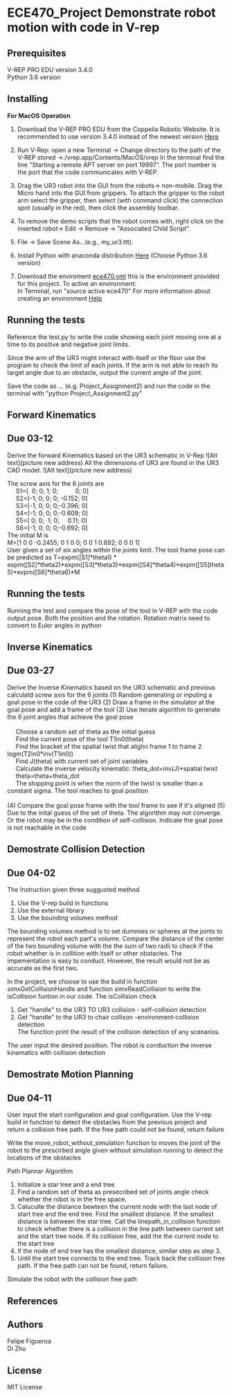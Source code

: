 # ECE470_Project Demonstrate robot motion with code in V-rep
## Prerequisites
V-REP PRO EDU version 3.4.0<br />
Python 3.6 version

## Installing
**For MacOS Operation** 

1. Download the V-REP PRO EDU from the Coppelia Robotic Website. It is recommended to use version 3.4.0 instead of the newest version
[Here](http://coppeliarobotics.com/files/V-REP_PRO_EDU_V3_4_0_Mac.zip)

2. Run V-Rep: open a new Terminal -> Change directory to the path of the V-REP stored ->./vrep.app/Contents/MacOS/vrep
In the terminal find the line "Starting a remote APT server on port 19997". The port number is
the port that the code communicates with V-REP.

3. Drag the UR3 robot into the GUI from the robots-> non-mobile. Drag the Micro hand into the GUI from 
grippers. To attach the gripper to the robot arm select the gripper, then select (with command click) the connection spot (usually in the red), then click the assembly toolbar.

4. To remove the demo scripts that the robot comes with, right click on the inserted robot-> Edit -> Remove 
-> "Associated Child Script".

5. File -> Save Scene As...(e.g., my_ur3.ttt). 

6. Install Python with anaconda distribution [Here](https://www.anaconda.com/download/#macos)
   (Choose Python 3.6 version)
   
7. Download the enviroment [ece470.yml](https://d1b10bmlvqabco.cloudfront.net/attach/jchxn1s6tkg20r/h6wx8zvddi8vt/je9d8omtib3t/ece470.yml)
   this is the environment provided for this project. To active an environment:<br />
   In Terminal, run "source active ece470" 
   For more information about creating an environment [Help](https://conda.io/docs/user-guide/tasks/manage-environments.html#creating-an-environment-from-an-environment-yml-file)
   
## Running the tests
Reference the test.py to write the code showing each joint moving one at a time to its positive and negative joint limits. 

Since the arm of the UR3 might interact with itself or the floor use the program to check the 
limit of each joints. If the arm is not able to reach its target angle due to an obstacle, output the current angle of the joint.

Save the code as ... (e.g. Project_Assignment2) and run the code in the terminal with "python Project_Assignment2.py"

   
## Forward Kinematics 
## Due 03-12
Derive the forward Kinematics based on the UR3 schematic in V-Rep
![Alt text](picture new address)
All the dimensions of UR3 are found in the UR3 CAD model.
![Alt text](picture new address)

The screw axis for the 6 joints are<br /> 
&nbsp;&nbsp;&nbsp;&nbsp;&nbsp;S1=[&nbsp;&nbsp;0;&nbsp;0;&nbsp;1;&nbsp;0;&nbsp;&nbsp;&nbsp;&nbsp;&nbsp;&nbsp;&nbsp;&nbsp;&nbsp;&nbsp;0;&nbsp;0]<br />
&nbsp;&nbsp;&nbsp;&nbsp;&nbsp;S2=[-1;&nbsp;0;&nbsp;0;&nbsp;0;&nbsp;-0.152;&nbsp;0]<br />
&nbsp;&nbsp;&nbsp;&nbsp;&nbsp;S3=[-1;&nbsp;0;&nbsp;0;&nbsp;0;-0.396;&nbsp;0]<br />
&nbsp;&nbsp;&nbsp;&nbsp;&nbsp;S4=[-1;&nbsp;0;&nbsp;0;&nbsp;0;-0.609;&nbsp;0]<br />
&nbsp;&nbsp;&nbsp;&nbsp;&nbsp;S5=[&nbsp;0;&nbsp;0;&nbsp;&nbsp;1;&nbsp;0;&nbsp;&nbsp;&nbsp;&nbsp;&nbsp;0.11;&nbsp;0]<br />
&nbsp;&nbsp;&nbsp;&nbsp;&nbsp;S6=[-1;&nbsp;0;&nbsp;0;&nbsp;0;-0.692;&nbsp;0]<br />
The initial M is<br />
M=[1 0 0   -0.2455; 0 1 0 0; 0 0 1 0.692; 0 0 0 1]<br />
User given a set of six angles within the joints limit. The tool frame pose can be predicted as 
T=expm([S1]*theta1) * expm([S2]*theta2)*expm([S3]*theta3)*expm([S4]*theta4)*expm([S5]theta5)*expm([S6]*theta6)*M

## Running the tests
Running the test and compare the pose of the tool in V-REP with the code output pose. Both the position and the rotation.
Rotation matrix need to convert to Euler angles in python

## Inverse Kinematics
## Due 03-27
Derive the Inverse Kinematics based on the UR3 schematic and previous calculatd screw axis for the 6 joints
(1) Random generating or inputing a goal pose in the code of the UR3
(2) Draw a frame in the simulator at the goal pose and add a frame of the tool
(3) Use iterate algorithm to generate the 6 joint angles that achieve the goal pose<br />
<br />
&nbsp;&nbsp;&nbsp;&nbsp;&nbsp;Choose a random set of theta as the initial guess<br />
&nbsp;&nbsp;&nbsp;&nbsp;&nbsp;Find the current pose of the tool T1in0(theta)<br />
&nbsp;&nbsp;&nbsp;&nbsp;&nbsp;Find the bracket of the spatial twist that alighn frame 1 to frame 2 logm(T2in0*inv(T1in0))<br />
&nbsp;&nbsp;&nbsp;&nbsp;&nbsp;Find J(theta) with current set of joint variables<br />
&nbsp;&nbsp;&nbsp;&nbsp;&nbsp;Calculate the inverse velocity kinematic: theta_dot=inv(J)*spatial twist<br />
&nbsp;&nbsp;&nbsp;&nbsp;&nbsp;theta=theta+theta_dot<br />
&nbsp;&nbsp;&nbsp;&nbsp;&nbsp;The stopping point is when the norm of the twist is smaller than a constant sigma. The tool reaches to goal position
<br />
<br />
(4) Compare the goal pose frame with the tool frame to see if it's aligned
(5) Due to the inital guess of the set of theta. The algorithm may not converge. Or the robot may be in the condition of self-collision. Indicate the goal pose is not reachable in the code

## Demostrate Collision Detection
## Due 04-02
The Instruction given three suggusted method<br />
1. Use the V-rep build in functions<br />
2. Use the external library<br />
3. Use the bounding volumes method<br />

The bounding volumes method is to set dummies or spheres at the joints to represent the robot each part's volume. Compare the distance of
the center of the two bounding volume with the the sum of two radii to check if the robot whether is in collition with itself or other obstacles. The impementation is easy to conduct. However, the result would not be as accurate as the first two. 

In the project, we choose to use the build in function simxGetCollisionHandle and function simxReadCollision to write the isCollision funtion in our code. The isCollision check 
1. Get "handle" to the UR3 TO UR3 collision - self-collision detection<br />
2. Get "handle" to the UR3 to chair collison -environment-collision detection<br />
The function print the result of the collision detection of any scenarios.

The user input the desired position. The robot is conduction the inverse kinematics with collision detection

## Demostrate Motion Planning
## Due 04-11
User input the start configuration and goal configuration. Use the V-rep build in function to detect the obstacles from the previous project and return a collision free path. If the free path could not be found, return failure

Write the move_robot_without_simulation function to moves the joint of the robot to the prescirbed angle given without simulation running to detect the locations of the obstacles

Path Plannar Algorithm
1. Initialize a star tree and a end tree
2. Find a random set of theta as presecribed set of joints angle check whether the robot is in the free space. 
3. Caluculte the distance bewteen the current node with the last node of start tree and the end tree. Find the smallest distance. If the smallest distance is between the star tree. Call the linepath_in_collision function to check whether there is a collision in the line path between current set and the start tree node. If its collision free, add the the current node to the start tree
4. If the node of end tree has the smallest distance, similar step as step 3.
5. Until the start tree connects to the end tree. Track back the collision free path. If the free path can not be found, return failure.

Simulate the robot with the collision free path

## References



## Authors
Felipe Figueroa<br />
Di Zhu

## License
MIT License
